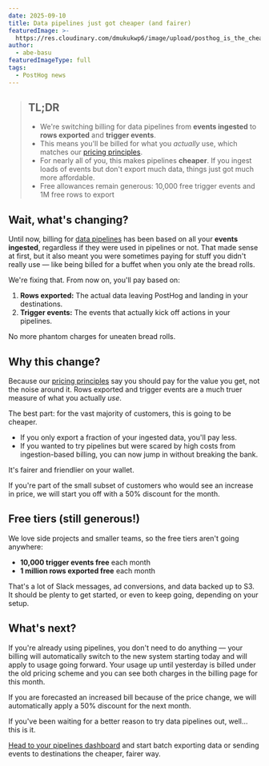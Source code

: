 ```yaml
---
date: 2025-09-10
title: Data pipelines just got cheaper (and fairer)
featuredImage: >-
  https://res.cloudinary.com/dmukukwp6/image/upload/posthog_is_the_cheapest_e77c4ea4a5.jpg
author:
  - abe-basu
featuredImageType: full
tags:
  - PostHog news
---
```


> ## TL;DR
>
> - We're switching billing for data pipelines from **events ingested** to **rows exported** and **trigger events**.
> - This means you'll be billed for what you *actually* use, which matches our [pricing principles](/handbook/engineering/feature-pricing).
> - For nearly all of you, this makes pipelines **cheaper**. If you ingest loads of events but don't export much data, things just got much more affordable.
> - Free allowances remain generous: 10,000 free trigger events and 1M free rows to export

## Wait, what's changing?

Until now, billing for [data pipelines](/docs/cdp) has been based on all your **events ingested**, regardless if they were used in pipelines or not. That made sense at first, but it also meant you were sometimes paying for stuff you didn't really use — like being billed for a buffet when you only ate the bread rolls.

We're fixing that. From now on, you'll pay based on:  

1. **Rows exported:** The actual data leaving PostHog and landing in your destinations.  
2. **Trigger events:** The events that actually kick off actions in your pipelines.  

No more phantom charges for uneaten bread rolls.

## Why this change?

Because our [pricing principles](/handbook/engineering/feature-pricing) say you should pay for the value you get, not the noise around it. Rows exported and trigger events are a much truer measure of what you actually *use*.  

The best part: for the vast majority of customers, this is going to be cheaper.  

- If you only export a fraction of your ingested data, you'll pay less.  
- If you wanted to try pipelines but were scared by high costs from ingestion-based billing, you can now jump in without breaking the bank.  

It's fairer and friendlier on your wallet.

If you're part of the small subset of customers who would see an increase in price, we will start you off with a 50% discount for the month.

## Free tiers (still generous!)

We love side projects and smaller teams, so the free tiers aren't going anywhere:  

- **10,000 trigger events free** each month  
- **1 million rows exported free** each month  

That's a lot of Slack messages, ad conversions, and data backed up to S3. It should be plenty to get started, or even to keep going, depending on your setup.

## What's next?

If you're already using pipelines, you don't need to do anything — your billing will automatically switch to the new system starting today and will apply to usage going forward. Your usage up until yesterday is billed under the old pricing scheme and you can see both charges in the billing page for this month. 

If you are forecasted an increased bill because of the price change, we will automatically apply a 50% discount for the next month.

If you've been waiting for a better reason to try data pipelines out, well… this is it.  

[Head to your pipelines dashboard](https://us.posthog.com/pipeline/destinations) and start batch exporting data or sending events to destinations the cheaper, fairer way.
